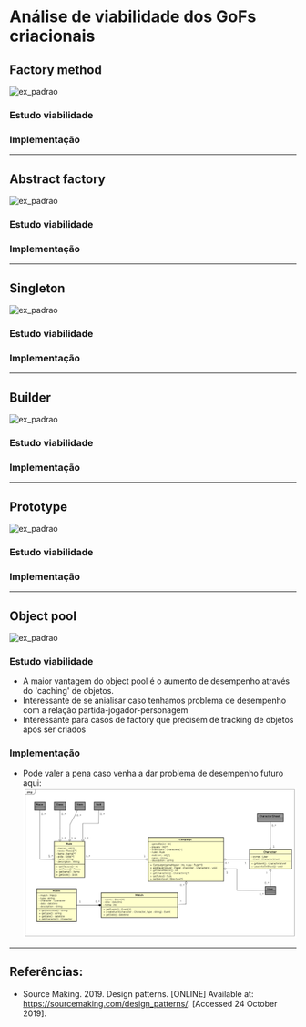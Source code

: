 # Análise de viabilidade dos GoFs criacionais

## Factory method
![ex_padrao](https://sourcemaking.com/files/v2/content/patterns/Factory_Method.png)

### Estudo viabilidade

### Implementação

---


## Abstract factory
![ex_padrao](https://sourcemaking.com/files/v2/content/patterns/Abstract_Factory.png)

### Estudo viabilidade

### Implementação

---


## Singleton
![ex_padrao](https://sourcemaking.com/files/v2/content/patterns/singleton1.png)

### Estudo viabilidade

### Implementação

---


## Builder
![ex_padrao](https://sourcemaking.com/files/v2/content/patterns/Builder.png)

### Estudo viabilidade

### Implementação

---


## Prototype
![ex_padrao](https://sourcemaking.com/files/v2/content/patterns/Prototype.png)

### Estudo viabilidade

### Implementação

---


<!-- ## Multiton
![ex_padrao]()

### Estudo viabilidade

### Implementação

---
 -->

## Object pool
![ex_padrao](https://sourcemaking.com/files/v2/content/patterns/Object_pool1.png)

### Estudo viabilidade
- A maior vantagem do object pool é o aumento de desempenho através do 'caching' de objetos.
- Interessante de se anialisar caso tenhamos problema de desempenho com a relação partida-jogador-personagem
- Interessante para casos de factory que precisem de tracking de objetos apos ser criados

### Implementação
- Pode valer a pena caso venha a dar problema de desempenho futuro aqui:
![imsd](../img/diagramas_de_classe/classes_match_v2.png)
---

## Referências:
- Source Making. 2019. Design patterns. [ONLINE] Available at: https://sourcemaking.com/design_patterns/. [Accessed 24 October 2019].
